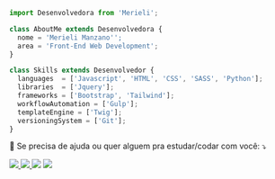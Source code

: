 ```javascript
import Desenvolvedora from 'Merieli';

class AboutMe extends Desenvolvedora {
  nome = 'Merieli Manzano'';
  area = 'Front-End Web Development';
}

class Skills extends Desenvolvedor {
  languages  = ['Javascript', 'HTML', 'CSS', 'SASS', 'Python'];
  libraries  = ['Jquery'];
  frameworks = ['Bootstrap', 'Tailwind'];
  workflowAutomation = ['Gulp'];
  templateEngine = ['Twig'];
  versioningSystem = ['Git'];
}
```
<p align="left">
  💌 Se precisa de ajuda ou quer alguem pra estudar/codar com você: ⤵️
</p>
<p align="left">
  <a href="https://t.me/merielimanzano" alt="Telegram">
    <img src="https://img.shields.io/badge/Telegram-2CA5E0?style=flat-square&logo=telegram&logoColor=white"/>    
  </a>
  
  <a href="mailto:merieli.dev@gmail.com" alt="Gmail">
     <img src="https://img.shields.io/badge/-Gmail-FF0000?style=flat-square&labelColor=FF0000&logo=gmail&logoColor=white&link=LINK-DO-SEU-EMAIL" />
  </a>
  
  <a href="https://instagram.com/merieli.manzano" alt="Instagram">
  <img src="https://img.shields.io/badge/-Instagram-DF0174?style=flat-square&labelColor=DF0174&logo=instagram&logoColor=white&link=LINK-DO-SEU-INSTAGRAM"/></a>
  
  <a href="https://www.linkedin.com/in/merielialbergardi" alt="Linkedin">
  <img src="https://img.shields.io/badge/-Linkedin-0e76a8?style=flat-square&logo=Linkedin&logoColor=white&link=LINK-DO-SEU-LINKEDIN" /></a>
</p>  
